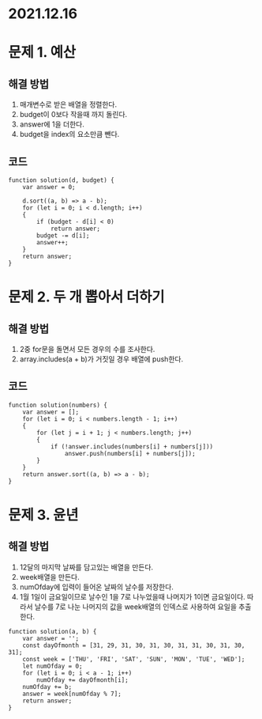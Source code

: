 # 2021.12.16
# 문제 1. 예산
## 해결 방법
1. 매개변수로 받은 배열을 정렬한다.
2. budget이 0보다 작을때 까지 돌린다.
3. answer에 1을 더한다.
4. budget을 index의 요소만큼 뺀다.
## 코드
```
function solution(d, budget) {
    var answer = 0;
    
    d.sort((a, b) => a - b);
    for (let i = 0; i < d.length; i++)
    {
        if (budget - d[i] < 0)
            return answer;
        budget -= d[i];
        answer++;
    }
    return answer;
}
```

# 문제 2. 두 개 뽑아서 더하기
## 해결 방법
1. 2중 for문을 돌면서 모든 경우의 수를 조사한다.
2. array.includes(a + b)가 거짓일 경우 배열에 push한다.
## 코드
```
function solution(numbers) {
    var answer = [];
    for (let i = 0; i < numbers.length - 1; i++)
    {
        for (let j = i + 1; j < numbers.length; j++)
        {
            if (!answer.includes(numbers[i] + numbers[j]))
                answer.push(numbers[i] + numbers[j]);
        }
    }
    return answer.sort((a, b) => a - b);
}
```

# 문제 3. 윤년
## 해결 방법
1. 12달의 마지막 날짜를 담고있는 배열을 만든다.
2. week배열을 만든다.
3. numOfday에 입력이 들어온 날짜의 날수를 저장한다.
4. 1월 1일이 금요일이므로 날수인 1을 7로 나누었을때 나머지가 1이면 금요일이다. 따라서 날수를 7로 나눈 나머지의 값을 week배열의 인덱스로 사용하여 요일을 추출한다.
```
function solution(a, b) {
    var answer = '';
    const dayOfmonth = [31, 29, 31, 30, 31, 30, 31, 31, 30, 31, 30, 31];
    const week = ['THU', 'FRI', 'SAT', 'SUN', 'MON', 'TUE', 'WED'];
    let numOfday = 0;
    for (let i = 0; i < a - 1; i++)
        numOfday += dayOfmonth[i];
    numOfday += b;
    answer = week[numOfday % 7];
    return answer;
}
```